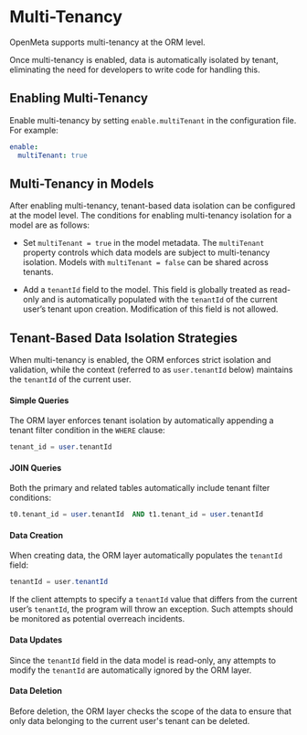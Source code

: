 # Multi-Tenancy
OpenMeta supports multi-tenancy at the ORM level.

Once multi-tenancy is enabled, data is automatically isolated by tenant, eliminating the need for developers to write code for handling this.

## Enabling Multi-Tenancy
Enable multi-tenancy by setting `enable.multiTenant` in the configuration file. For example:
```yaml
enable:
  multiTenant: true
```

## Multi-Tenancy in Models
After enabling multi-tenancy, tenant-based data isolation can be configured at the model level. The conditions for enabling multi-tenancy isolation for a model are as follows:

* Set `multiTenant = true` in the model metadata. The `multiTenant` property controls which data models are subject to multi-tenancy isolation. Models with `multiTenant = false` can be shared across tenants.

* Add a `tenantId` field to the model. This field is globally treated as read-only and is automatically populated with the `tenantId` of the current user’s tenant upon creation. Modification of this field is not allowed.

## Tenant-Based Data Isolation Strategies
When multi-tenancy is enabled, the ORM enforces strict isolation and validation, while the context (referred to as `user.tenantId` below) maintains the `tenantId` of the current user.

#### Simple Queries
The ORM layer enforces tenant isolation by automatically appending a tenant filter condition in the `WHERE` clause:
```sql
tenant_id = user.tenantId
```

#### JOIN Queries
Both the primary and related tables automatically include tenant filter conditions:
```sql
t0.tenant_id = user.tenantId  AND t1.tenant_id = user.tenantId
```

#### Data Creation
When creating data, the ORM layer automatically populates the `tenantId` field:
```java
tenantId = user.tenantId
```

If the client attempts to specify a `tenantId` value that differs from the current user’s `tenantId`, the program will throw an exception. Such attempts should be monitored as potential overreach incidents.

#### Data Updates
Since the `tenantId` field in the data model is read-only, any attempts to modify the `tenantId` are automatically ignored by the ORM layer.

#### Data Deletion
Before deletion, the ORM layer checks the scope of the data to ensure that only data belonging to the current user's tenant can be deleted.